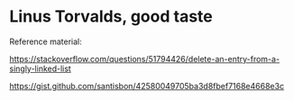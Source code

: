 # Linus Torvalds, good taste


Reference material:

https://stackoverflow.com/questions/51794426/delete-an-entry-from-a-singly-linked-list

https://gist.github.com/santisbon/42580049705ba3d8fbef7168e4668e3c